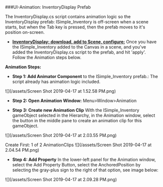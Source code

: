 ###UI-Animation:  InventoryDisplay Prefab

The InventoryDisplay.cs script contains animation logic so the InventoryDisplay prefab: ISimple_Inventory is off-screen when a scene starts, but when the Tab key is pressed, then the prefab moves to it's position on-screen.  

- **[InventoryDisplay: download, add to Scene, configure:](/project-2-dictionaries-to-store-data/inventory-scriptableobject/inventory-display-slot.md)** Once you have the ISimple_Inventory added to the Canvas in a scene, and you've added the InventoryDisplay.cs script to the prefab, and hit 'apply'.  Follow the Animation steps below. 

**Animation Steps:**

 - **Step 1: Add Animator Component** to the ISimple_Inventory prefab.: The script already has animation logic included.
 
 ![](/assets/Screen Shot 2019-04-17 at 1.52.58 PM.png)
 
 - **Step 2: Open Animation Window:** Menu>Window>Animation
 
 - **Step 3: Create new Animation Clip** With the ISimple_Inventory gameObject selected in the Hierarchy, in the Animation window, select the button in the middle pane to create an animation clip for this gameObject.
 
 ![](/assets/Screen Shot 2019-04-17 at 2.03.55 PM.png)
 
 Create First: 1 of 2 AnimationClips
 ![](/assets/Screen Shot 2019-04-17 at 2.04.54 PM.png)
 
 
 
 - **Step 4: Add Property** In the lower-left panel for the Animation window, select the Add Property Button, select the AnchoredPosition by selecting the gray-plus sign to the right of that option, see image below:
 
 ![](/assets/Screen Shot 2019-04-17 at 2.09.28 PM.png)
 
 